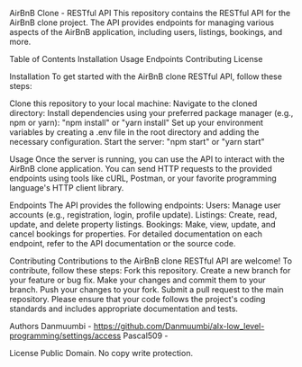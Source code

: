 AirBnB Clone - RESTful API
This repository contains the RESTful API for the AirBnB clone project. The API provides endpoints for managing various aspects of the AirBnB application, including users, listings, bookings, and more.

Table of Contents
Installation
Usage
Endpoints
Contributing
License

Installation
To get started with the AirBnB clone RESTful API, follow these steps:

Clone this repository to your local machine:
Navigate to the cloned directory:
Install dependencies using your preferred package manager (e.g., npm or yarn):
"npm install" or "yarn install"
Set up your environment variables by creating a .env file in the root directory and adding the necessary configuration.
Start the server:
"npm start" or "yarn start"

Usage
Once the server is running, you can use the API to interact with the AirBnB clone application. You can send HTTP requests to the provided endpoints using tools like cURL, Postman, or your favorite programming language's HTTP client library.

Endpoints
The API provides the following endpoints:
Users: Manage user accounts (e.g., registration, login, profile update).
Listings: Create, read, update, and delete property listings.
Bookings: Make, view, update, and cancel bookings for properties.
For detailed documentation on each endpoint, refer to the API documentation or the source code.

Contributing
Contributions to the AirBnB clone RESTful API are welcome! To contribute, follow these steps:
Fork this repository.
Create a new branch for your feature or bug fix.
Make your changes and commit them to your branch.
Push your changes to your fork.
Submit a pull request to the main repository.
Please ensure that your code follows the project's coding standards and includes appropriate documentation and tests.

Authors
Danmuumbi - https://github.com/Danmuumbi/alx-low_level-programming/settings/access
Pascal509 - 

License
Public Domain. No copy write protection.
